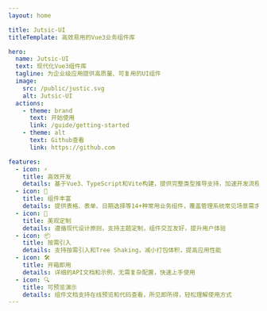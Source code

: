 ```yaml
---
layout: home

title: Jutsic-UI
titleTemplate: 高效易用的Vue3业务组件库

hero:
  name: Jutsic-UI
  text: 现代化Vue3组件库
  tagline: 为企业级应用提供高质量、可复用的UI组件
  image:
    src: /public/justic.svg
    alt: Jutsic-UI
  actions:
    - theme: brand
      text: 开始使用
      link: /guide/getting-started
    - theme: alt
      text: Github查看
      link: https://github.com

features:
  - icon: ⚡️
    title: 高效开发
    details: 基于Vue3、TypeScript和Vite构建，提供完整类型推导支持，加速开发流程
  - icon: 🧩
    title: 组件丰富
    details: 提供表格、表单、日期选择等14+种常用业务组件，覆盖管理系统常见场景需求
  - icon: 🎨
    title: 美观定制
    details: 遵循现代设计原则，支持主题定制，组件交互友好，提升用户体验
  - icon: 📦
    title: 按需引入
    details: 支持按需引入和Tree Shaking，减小打包体积，提高应用性能
  - icon: 🛠️
    title: 开箱即用
    details: 详细的API文档和示例，无需复杂配置，快速上手使用
  - icon: 🔍
    title: 可预览演示
    details: 组件文档支持在线预览和代码查看，所见即所得，轻松理解使用方式
---
```

